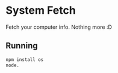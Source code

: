 # System Fetch
 Fetch your computer info. Nothing more :D

## Running
```sh
npm install os
node.
```
